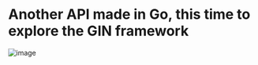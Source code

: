 # Another API made in Go, this time to explore the GIN framework

![image](https://github.com/user-attachments/assets/91da0329-92dc-4fa6-ad45-5992c0c52ca7)

